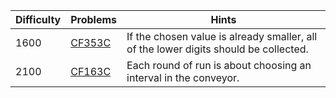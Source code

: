 | Difficulty | Problems | Hints |
| -------- | -------- | -------- |
| 1600 | [CF353C](https://codeforces.com/problemset/problem/353/C) | If the chosen value is already smaller, all of the lower digits should be collected. |
| 2100 | [CF163C](https://codeforces.com/problemset/problem/163/C) | Each round of run is about choosing an interval in the conveyor. |